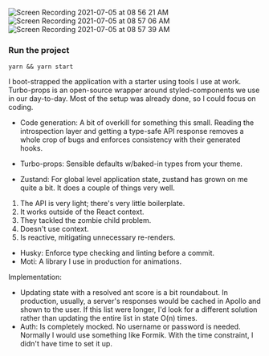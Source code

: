 ![Screen Recording 2021-07-05 at 08 56 21 AM](https://user-images.githubusercontent.com/86967434/124478932-b30ec800-dd73-11eb-84ce-a9c113842fe7.gif)
![Screen Recording 2021-07-05 at 08 57 06 AM](https://user-images.githubusercontent.com/86967434/124478940-b609b880-dd73-11eb-9ba0-88427b784b21.gif)
![Screen Recording 2021-07-05 at 08 57 39 AM](https://user-images.githubusercontent.com/86967434/124478950-b7d37c00-dd73-11eb-9c86-20b273c6b5e9.gif)

### Run the project

`yarn && yarn start`

I boot-strapped the application with a starter using tools I use at work. Turbo-props is an open-source wrapper around styled-components we use in our day-to-day. Most of the setup was already done, so I could focus on coding.

- Code generation: A bit of overkill for something this small. Reading the introspection layer and getting a type-safe API response removes a whole crop of bugs and enforces consistency with their generated hooks.

- Turbo-props: Sensible defaults w/baked-in types from your theme.

- Zustand: For global level application state, zustand has grown on me quite a bit. It does a couple of things very well.

1. The API is very light; there's very little boilerplate.
2. It works outside of the React context.
3. They tackled the zombie child problem.
4. Doesn't use context.
5. Is reactive, mitigating unnecessary re-renders.

- Husky: Enforce type checking and linting before a commit.
- Moti: A library I use in production for animations.

Implementation:

- Updating state with a resolved ant score is a bit roundabout. In production, usually, a server's responses would be cached in Apollo and shown to the user. If this list were longer, I'd look for a different solution rather than updating the entire list in state O(n) times.
- Auth: Is completely mocked. No username or password is needed. Normally I would use something like Formik. With the time constraint, I didn't have time to set it up.
